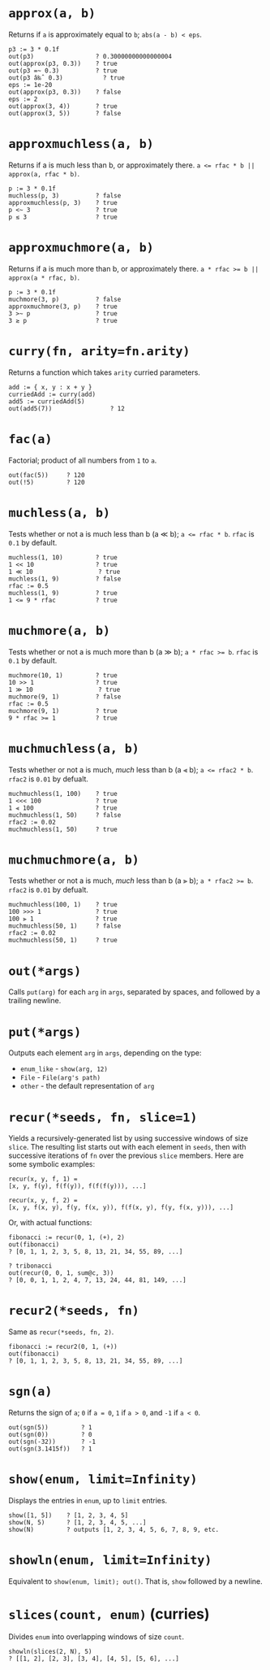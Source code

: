 # `approx(a, b)`

Returns if `a` is approximately equal to `b`; `abs(a - b) < eps`.

```
p3 := 3 * 0.1f
out(p3)                 ? 0.30000000000000004
out(approx(p3, 0.3))    ? true
out(p3 =~ 0.3)          ? true
out(p3 â‰ˆ 0.3)           ? true
eps := 1e-20
out(approx(p3, 0.3))    ? false
eps := 2
out(approx(3, 4))       ? true
out(approx(3, 5))       ? false
```

# `approxmuchless(a, b)`

Returns if a is much less than b, or approximately there. `a <= rfac * b || approx(a, rfac * b)`.

```
p := 3 * 0.1f
muchless(p, 3)          ? false
approxmuchless(p, 3)    ? true
p <~ 3                  ? true
p ≲ 3                   ? true
```


# `approxmuchmore(a, b)`

Returns if a is much more than b, or approximately there. `a * rfac >= b || approx(a * rfac, b)`.

```
p := 3 * 0.1f
muchmore(3, p)          ? false
approxmuchmore(3, p)    ? true
3 >~ p                  ? true
3 ≳ p                   ? true
```

# `curry(fn, arity=fn.arity)`

Returns a function which takes `arity` curried parameters.

```
add := { x, y : x + y }
curriedAdd := curry(add)
add5 := curriedAdd(5)
out(add5(7))                ? 12
```

# `fac(a)`

Factorial; product of all numbers from `1` to `a`.

```
out(fac(5))     ? 120
out(!5)         ? 120
```

# `muchless(a, b)`

Tests whether or not a is much less than b (a ≪ b); `a <= rfac * b`. `rfac` is `0.1` by default.

```
muchless(1, 10)         ? true
1 << 10                 ? true
1 ≪ 10                  ? true
muchless(1, 9)          ? false
rfac := 0.5
muchless(1, 9)          ? true
1 <= 9 * rfac           ? true
```

# `muchmore(a, b)`

Tests whether or not a is much more than b (a ≫ b); `a * rfac >= b`. `rfac` is `0.1` by default.

```
muchmore(10, 1)         ? true
10 >> 1                 ? true
1 ≫ 10                  ? true
muchmore(9, 1)          ? false
rfac := 0.5
muchmore(9, 1)          ? true
9 * rfac >= 1           ? true
```

# `muchmuchless(a, b)`

Tests whether or not a is much, _much_ less than b (a ⫷ b); `a <= rfac2 * b`. `rfac2` is `0.01` by defualt.

```
muchmuchless(1, 100)    ? true
1 <<< 100               ? true
1 ⫷ 100                 ? true
muchmuchless(1, 50)     ? false
rfac2 := 0.02
muchmuchless(1, 50)     ? true
```


# `muchmuchmore(a, b)`

Tests whether or not a is much, _much_ less than b (a ⫸ b); `a * rfac2 >= b`. `rfac2` is `0.01` by defualt.

```
muchmuchless(100, 1)    ? true
100 >>> 1               ? true
100 ⫸ 1                 ? true
muchmuchless(50, 1)     ? false
rfac2 := 0.02
muchmuchless(50, 1)     ? true
```

# `out(*args)`

Calls `put(arg)` for each `arg` in `args`, separated by spaces, and followed by a trailing newline.

# `put(*args)`

Outputs each element `arg` in `args`, depending on the type:

 - `enum_like` - `show(arg, 12)`
 - `File` - `File(arg's path)`
 - `other` - the default representation of `arg`

# `recur(*seeds, fn, slice=1)`

Yields a recursively-generated list by using successive windows of size `slice`. The resulting list starts out with each element in `seeds`, then with successive iterations of `fn` over the previous `slice` members. Here are some symbolic examples:

```
recur(x, y, f, 1) =
[x, y, f(y), f(f(y)), f(f(f(y))), ...]

recur(x, y, f, 2) =
[x, y, f(x, y), f(y, f(x, y)), f(f(x, y), f(y, f(x, y))), ...]
```

Or, with actual functions:

```
fibonacci := recur(0, 1, (+), 2)
out(fibonacci)
? [0, 1, 1, 2, 3, 5, 8, 13, 21, 34, 55, 89, ...]

? tribonacci
out(recur(0, 0, 1, sum@c, 3))
? [0, 0, 1, 1, 2, 4, 7, 13, 24, 44, 81, 149, ...]
```

# `recur2(*seeds, fn)`

Same as `recur(*seeds, fn, 2)`.

```
fibonacci := recur2(0, 1, (+))
out(fibonacci)
? [0, 1, 1, 2, 3, 5, 8, 13, 21, 34, 55, 89, ...]
```

# `sgn(a)`

Returns the sign of `a`; `0` if `a = 0`, `1` if `a > 0`, and `-1` if `a < 0`.

```
out(sgn(5))         ? 1
out(sgn(0))         ? 0
out(sgn(-32))       ? -1
out(sgn(3.1415f))   ? 1
```

# `show(enum, limit=Infinity)`

Displays the entries in `enum`, up to `limit` entries.

```
show([1, 5])    ? [1, 2, 3, 4, 5]
show(N, 5)      ? [1, 2, 3, 4, 5, ...]
show(N)         ? outputs [1, 2, 3, 4, 5, 6, 7, 8, 9, etc.
```

# `showln(enum, limit=Infinity)`

Equivalent to `show(enum, limit); out()`. That is, `show` followed by a newline.

# `slices(count, enum)` (curries)

Divides `enum` into overlapping windows of size `count`.

```
showln(slices(2, N), 5)
? [[1, 2], [2, 3], [3, 4], [4, 5], [5, 6], ...]
```
